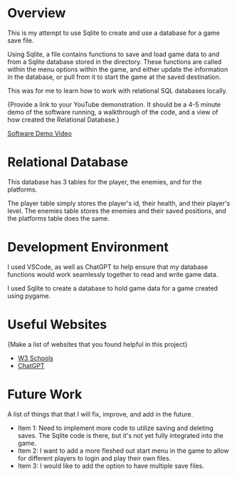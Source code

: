 # Overview

This is my attempt to use Sqlite to create and use a database for a game save file.

Using Sqlite, a file contains functions to save and load game data to and from a Sqlite database stored in the directory. These functions are called within the menu options within the game, and either update the information in the database, or pull from it to start the game at the saved destination.

This was for me to learn how to work with relational SQL databases locally.

{Provide a link to your YouTube demonstration. It should be a 4-5 minute demo of the software running, a walkthrough of the code, and a view of how created the Relational Database.}

[Software Demo Video](https://www.youtube.com/watch?v=-gYfJRopC5o)

# Relational Database

This database has 3 tables for the player, the enemies, and for the platforms.

The player table simply stores the player's id, their health, and their player's level. The enemies table stores the enemies and their saved positions, and the platforms table does the same.

# Development Environment

I used VSCode, as well as ChatGPT to help ensure that my database functions would work seamlessly together to read and write game data.

I used Sqlite to create a database to hold game data for a game created using pygame.

# Useful Websites

{Make a list of websites that you found helpful in this project}

- [W3 Schools](https://www.w3schools.com)
- [ChatGPT](http://openai.com)

# Future Work

A list of things that that I will fix, improve, and add in the future.

- Item 1: Need to implement more code to utilize saving and deleting saves. The Sqlite code is there, but it's not yet fully integrated into the game.
- Item 2: I want to add a more fleshed out start menu in the game to allow for different players to login and play their own files.
- Item 3: I would like to add the option to have multiple save files.